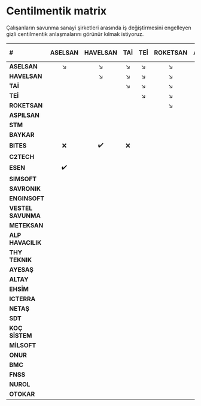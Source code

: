 # Centilmentik matrix
Çalışanların savunma sanayi şirketleri arasında iş değiştirmesini engelleyen gizli centilmentik anlaşmalarını görünür kılmak istiyoruz.

| #                  | ASELSAN           | HAVELSAN          | TAİ               | TEİ               | ROKETSAN          | ASPILSAN          | STM               | BAYKAR            | BITES             | C2TECH            | ESEN              | SIMSOFT           | SAVRONIK          | ENGINSOFT         | VESTEL SAVUNMA    | METEKSAN          | ALP HAVACILIK     | THY TEKNIK        | AYESAŞ            | ALTAY             | EHSİM             | ICTERRA           | NETAŞ             | SDT               | KOÇ SİSTEM        | MİLSOFT           | ONUR              | BMC               | FNSS              | NUROL             | OTOKAR            |
|:-----------        |:-----------------:|:-----------------:|:-----------------:|:-----------------:|:-----------------:|:-----------------:|:-----------------:|:-----------------:|:-----------------:|:-----------------:|:-----------------:|:-----------------:|:-----------------:|:-----------------:|:-----------------:|:-----------------:|:-----------------:|:-----------------:|:-----------------:|:-----------------:|:-----------------:|:-----------------:|:-----------------:|:-----------------:|:-----------------:|:-----------------:|:-----------------:|:-----------------:|:-----------------:|:-----------------:|:-----------------:|
| **ASELSAN**        |:arrow_lower_right:|:arrow_lower_right:|:arrow_lower_right:|:arrow_lower_right:|:arrow_lower_right:|:arrow_lower_right:|:arrow_lower_right:|:arrow_lower_right:|:arrow_lower_right:|:arrow_lower_right:|:arrow_lower_right:|:arrow_lower_right:|:arrow_lower_right:|:arrow_lower_right:|:arrow_lower_right:|:arrow_lower_right:|:arrow_lower_right:|:arrow_lower_right:|:arrow_lower_right:|:arrow_lower_right:|:arrow_lower_right:|:arrow_lower_right:|:arrow_lower_right:|:arrow_lower_right:|:arrow_lower_right:|:arrow_lower_right:|:arrow_lower_right:|:arrow_lower_right:|:arrow_lower_right:|:arrow_lower_right:|:arrow_lower_right:|
| **HAVELSAN**       |                   |:arrow_lower_right:|:arrow_lower_right:|:arrow_lower_right:|:arrow_lower_right:|:arrow_lower_right:|:arrow_lower_right:|:arrow_lower_right:|:arrow_lower_right:|:arrow_lower_right:|:arrow_lower_right:|:arrow_lower_right:|:arrow_lower_right:|:arrow_lower_right:|:arrow_lower_right:|:arrow_lower_right:|:arrow_lower_right:|:arrow_lower_right:|:arrow_lower_right:|:arrow_lower_right:|:arrow_lower_right:|:arrow_lower_right:|:arrow_lower_right:|:arrow_lower_right:|:arrow_lower_right:|:arrow_lower_right:|:arrow_lower_right:|:arrow_lower_right:|:arrow_lower_right:|:arrow_lower_right:|:arrow_lower_right:|
| **TAİ**            |                   |                   |:arrow_lower_right:|:arrow_lower_right:|:arrow_lower_right:|:arrow_lower_right:|:arrow_lower_right:|:arrow_lower_right:|:arrow_lower_right:|:arrow_lower_right:|:arrow_lower_right:|:arrow_lower_right:|:arrow_lower_right:|:arrow_lower_right:|:arrow_lower_right:|:arrow_lower_right:|:arrow_lower_right:|:arrow_lower_right:|:arrow_lower_right:|:arrow_lower_right:|:arrow_lower_right:|:arrow_lower_right:|:arrow_lower_right:|:arrow_lower_right:|:arrow_lower_right:|:arrow_lower_right:|:arrow_lower_right:|:arrow_lower_right:|:arrow_lower_right:|:arrow_lower_right:|:arrow_lower_right:|
| **TEİ**            |                   |                   |                   |:arrow_lower_right:|:arrow_lower_right:|:arrow_lower_right:|:arrow_lower_right:|:arrow_lower_right:|:arrow_lower_right:|:arrow_lower_right:|:arrow_lower_right:|:arrow_lower_right:|:arrow_lower_right:|:arrow_lower_right:|:arrow_lower_right:|:arrow_lower_right:|:arrow_lower_right:|:arrow_lower_right:|:arrow_lower_right:|:arrow_lower_right:|:arrow_lower_right:|:arrow_lower_right:|:arrow_lower_right:|:arrow_lower_right:|:arrow_lower_right:|:arrow_lower_right:|:arrow_lower_right:|:arrow_lower_right:|:arrow_lower_right:|:arrow_lower_right:|:arrow_lower_right:|
| **ROKETSAN**       |                   |                   |                   |                   |:arrow_lower_right:|:arrow_lower_right:|:arrow_lower_right:|:arrow_lower_right:|:arrow_lower_right:|:arrow_lower_right:|:arrow_lower_right:|:arrow_lower_right:|:arrow_lower_right:|:arrow_lower_right:|:arrow_lower_right:|:arrow_lower_right:|:arrow_lower_right:|:arrow_lower_right:|:arrow_lower_right:|:arrow_lower_right:|:arrow_lower_right:|:arrow_lower_right:|:arrow_lower_right:|:arrow_lower_right:|:arrow_lower_right:|:arrow_lower_right:|:arrow_lower_right:|:arrow_lower_right:|:arrow_lower_right:|:arrow_lower_right:|:arrow_lower_right:|
| **ASPILSAN**       |                   |                   |                   |                   |                   |:arrow_lower_right:|:arrow_lower_right:|:arrow_lower_right:|:arrow_lower_right:|:arrow_lower_right:|:arrow_lower_right:|:arrow_lower_right:|:arrow_lower_right:|:arrow_lower_right:|:arrow_lower_right:|:arrow_lower_right:|:arrow_lower_right:|:arrow_lower_right:|:arrow_lower_right:|:arrow_lower_right:|:arrow_lower_right:|:arrow_lower_right:|:arrow_lower_right:|:arrow_lower_right:|:arrow_lower_right:|:arrow_lower_right:|:arrow_lower_right:|:arrow_lower_right:|:arrow_lower_right:|:arrow_lower_right:|:arrow_lower_right:|
| **STM**            |                   |                   |                   |                   |                   |                   |:arrow_lower_right:|:arrow_lower_right:|:arrow_lower_right:|:arrow_lower_right:|:arrow_lower_right:|:arrow_lower_right:|:arrow_lower_right:|:arrow_lower_right:|:arrow_lower_right:|:arrow_lower_right:|:arrow_lower_right:|:arrow_lower_right:|:arrow_lower_right:|:arrow_lower_right:|:arrow_lower_right:|:arrow_lower_right:|:arrow_lower_right:|:arrow_lower_right:|:arrow_lower_right:|:arrow_lower_right:|:arrow_lower_right:|:arrow_lower_right:|:arrow_lower_right:|:arrow_lower_right:|:arrow_lower_right:|
| **BAYKAR**         |                   |                   |                   |                   |                   |                   |                   |:arrow_lower_right:|:arrow_lower_right:|:arrow_lower_right:|:arrow_lower_right:|:arrow_lower_right:|:arrow_lower_right:|:arrow_lower_right:|:arrow_lower_right:|:arrow_lower_right:|:arrow_lower_right:|:arrow_lower_right:|:arrow_lower_right:|:arrow_lower_right:|:arrow_lower_right:|:arrow_lower_right:|:arrow_lower_right:|:arrow_lower_right:|:arrow_lower_right:|:arrow_lower_right:|:arrow_lower_right:|:arrow_lower_right:|:arrow_lower_right:|:arrow_lower_right:|:arrow_lower_right:|
| **BITES**          |:x:                |:heavy_check_mark: |:x:                |                   |                   |:heavy_check_mark: |                   |                   |:arrow_lower_right:|:arrow_lower_right:|:arrow_lower_right:|:arrow_lower_right:|:arrow_lower_right:|:arrow_lower_right:|:arrow_lower_right:|:arrow_lower_right:|:arrow_lower_right:|:arrow_lower_right:|:arrow_lower_right:|:arrow_lower_right:|:arrow_lower_right:|:arrow_lower_right:|:arrow_lower_right:|:arrow_lower_right:|:arrow_lower_right:|:arrow_lower_right:|:arrow_lower_right:|:arrow_lower_right:|:arrow_lower_right:|:arrow_lower_right:|:arrow_lower_right:|
| **C2TECH**         |                   |                   |                   |                   |                   |                   |                   |                   |:x:                |:arrow_lower_right:|:arrow_lower_right:|:arrow_lower_right:|:arrow_lower_right:|:arrow_lower_right:|:arrow_lower_right:|:arrow_lower_right:|:arrow_lower_right:|:arrow_lower_right:|:arrow_lower_right:|:arrow_lower_right:|:arrow_lower_right:|:arrow_lower_right:|:arrow_lower_right:|:arrow_lower_right:|:arrow_lower_right:|:arrow_lower_right:|:arrow_lower_right:|:arrow_lower_right:|:arrow_lower_right:|:arrow_lower_right:|:arrow_lower_right:|
| **ESEN**           |:heavy_check_mark: |                   |                   |                   |                   |                   |                   |                   |:heavy_check_mark: |                   |:arrow_lower_right:|:arrow_lower_right:|:arrow_lower_right:|:arrow_lower_right:|:arrow_lower_right:|:arrow_lower_right:|:arrow_lower_right:|:arrow_lower_right:|:arrow_lower_right:|:arrow_lower_right:|:arrow_lower_right:|:arrow_lower_right:|:arrow_lower_right:|:arrow_lower_right:|:arrow_lower_right:|:arrow_lower_right:|:arrow_lower_right:|:arrow_lower_right:|:arrow_lower_right:|:arrow_lower_right:|:arrow_lower_right:|
| **SIMSOFT**        |                   |                   |                   |                   |                   |                   |                   |                   |                   |                   |                   |:arrow_lower_right:|:arrow_lower_right:|:arrow_lower_right:|:arrow_lower_right:|:arrow_lower_right:|:arrow_lower_right:|:arrow_lower_right:|:arrow_lower_right:|:arrow_lower_right:|:arrow_lower_right:|:arrow_lower_right:|:arrow_lower_right:|:arrow_lower_right:|:arrow_lower_right:|:arrow_lower_right:|:arrow_lower_right:|:arrow_lower_right:|:arrow_lower_right:|:arrow_lower_right:|:arrow_lower_right:|
| **SAVRONIK**       |                   |                   |                   |                   |                   |                   |                   |                   |                   |                   |                   |                   |:arrow_lower_right:|:arrow_lower_right:|:arrow_lower_right:|:arrow_lower_right:|:arrow_lower_right:|:arrow_lower_right:|:arrow_lower_right:|:arrow_lower_right:|:arrow_lower_right:|:arrow_lower_right:|:arrow_lower_right:|:arrow_lower_right:|:arrow_lower_right:|:arrow_lower_right:|:arrow_lower_right:|:arrow_lower_right:|:arrow_lower_right:|:arrow_lower_right:|:arrow_lower_right:|
| **ENGINSOFT**      |                   |                   |                   |                   |                   |                   |                   |                   |                   |                   |                   |                   |                   |:arrow_lower_right:|:arrow_lower_right:|:arrow_lower_right:|:arrow_lower_right:|:arrow_lower_right:|:arrow_lower_right:|:arrow_lower_right:|:arrow_lower_right:|:arrow_lower_right:|:arrow_lower_right:|:arrow_lower_right:|:arrow_lower_right:|:arrow_lower_right:|:arrow_lower_right:|:arrow_lower_right:|:arrow_lower_right:|:arrow_lower_right:|:arrow_lower_right:|
| **VESTEL SAVUNMA** |                   |                   |                   |                   |                   |                   |                   |                   |                   |                   |                   |                   |                   |                   |:arrow_lower_right:|:arrow_lower_right:|:arrow_lower_right:|:arrow_lower_right:|:arrow_lower_right:|:arrow_lower_right:|:arrow_lower_right:|:arrow_lower_right:|:arrow_lower_right:|:arrow_lower_right:|:arrow_lower_right:|:arrow_lower_right:|:arrow_lower_right:|:arrow_lower_right:|:arrow_lower_right:|:arrow_lower_right:|:arrow_lower_right:|
| **METEKSAN**       |                   |                   |                   |                   |                   |                   |                   |                   |                   |                   |                   |                   |                   |                   |                   |:arrow_lower_right:|:arrow_lower_right:|:arrow_lower_right:|:arrow_lower_right:|:arrow_lower_right:|:arrow_lower_right:|:arrow_lower_right:|:arrow_lower_right:|:arrow_lower_right:|:arrow_lower_right:|:arrow_lower_right:|:arrow_lower_right:|:arrow_lower_right:|:arrow_lower_right:|:arrow_lower_right:|:arrow_lower_right:|
| **ALP HAVACILIK**  |                   |                   |                   |                   |                   |                   |                   |                   |                   |                   |                   |                   |                   |                   |                   |                   |:arrow_lower_right:|:arrow_lower_right:|:arrow_lower_right:|:arrow_lower_right:|:arrow_lower_right:|:arrow_lower_right:|:arrow_lower_right:|:arrow_lower_right:|:arrow_lower_right:|:arrow_lower_right:|:arrow_lower_right:|:arrow_lower_right:|:arrow_lower_right:|:arrow_lower_right:|:arrow_lower_right:|
| **THY TEKNIK**     |                   |                   |                   |                   |                   |                   |                   |                   |                   |                   |                   |                   |                   |                   |                   |                   |                   |:arrow_lower_right:|:arrow_lower_right:|:arrow_lower_right:|:arrow_lower_right:|:arrow_lower_right:|:arrow_lower_right:|:arrow_lower_right:|:arrow_lower_right:|:arrow_lower_right:|:arrow_lower_right:|:arrow_lower_right:|:arrow_lower_right:|:arrow_lower_right:|:arrow_lower_right:|
| **AYESAŞ**         |                   |                   |                   |                   |                   |                   |                   |                   |                   |                   |                   |                   |                   |                   |                   |                   |                   |                   |:arrow_lower_right:|:arrow_lower_right:|:arrow_lower_right:|:arrow_lower_right:|:arrow_lower_right:|:arrow_lower_right:|:arrow_lower_right:|:arrow_lower_right:|:arrow_lower_right:|:arrow_lower_right:|:arrow_lower_right:|:arrow_lower_right:|:arrow_lower_right:|
| **ALTAY**          |                   |                   |                   |                   |                   |                   |                   |                   |                   |                   |                   |                   |                   |                   |                   |                   |                   |                   |                   |:arrow_lower_right:|:arrow_lower_right:|:arrow_lower_right:|:arrow_lower_right:|:arrow_lower_right:|:arrow_lower_right:|:arrow_lower_right:|:arrow_lower_right:|:arrow_lower_right:|:arrow_lower_right:|:arrow_lower_right:|:arrow_lower_right:|
| **EHSİM**          |                   |                   |                   |                   |                   |                   |                   |                   |                   |                   |                   |                   |                   |                   |                   |                   |                   |                   |                   |                   |:arrow_lower_right:|:arrow_lower_right:|:arrow_lower_right:|:arrow_lower_right:|:arrow_lower_right:|:arrow_lower_right:|:arrow_lower_right:|:arrow_lower_right:|:arrow_lower_right:|:arrow_lower_right:|:arrow_lower_right:|
| **ICTERRA**        |                   |                   |                   |                   |                   |                   |                   |                   |                   |                   |                   |                   |                   |                   |                   |                   |                   |                   |                   |                   |                   |:arrow_lower_right:|:arrow_lower_right:|:arrow_lower_right:|:arrow_lower_right:|:arrow_lower_right:|:arrow_lower_right:|:arrow_lower_right:|:arrow_lower_right:|:arrow_lower_right:|:arrow_lower_right:|
| **NETAŞ**          |                   |                   |                   |                   |                   |                   |                   |                   |                   |                   |                   |                   |                   |                   |                   |                   |                   |                   |                   |                   |                   |                   |:arrow_lower_right:|:arrow_lower_right:|:arrow_lower_right:|:arrow_lower_right:|:arrow_lower_right:|:arrow_lower_right:|:arrow_lower_right:|:arrow_lower_right:|:arrow_lower_right:|
| **SDT**            |                   |                   |                   |                   |                   |                   |                   |                   |                   |                   |                   |                   |                   |                   |                   |                   |                   |                   |                   |                   |                   |                   |                   |:arrow_lower_right:|:arrow_lower_right:|:arrow_lower_right:|:arrow_lower_right:|:arrow_lower_right:|:arrow_lower_right:|:arrow_lower_right:|:arrow_lower_right:|
| **KOÇ SİSTEM**     |                   |                   |                   |                   |                   |                   |                   |                   |                   |                   |                   |                   |                   |                   |                   |                   |                   |                   |                   |                   |                   |                   |                   |                   |:arrow_lower_right:|:arrow_lower_right:|:arrow_lower_right:|:arrow_lower_right:|:arrow_lower_right:|:arrow_lower_right:|:arrow_lower_right:|
| **MİLSOFT**        |                   |                   |                   |                   |                   |                   |                   |                   |                   |                   |                   |                   |                   |                   |                   |                   |                   |                   |                   |                   |                   |                   |                   |                   |                   |:arrow_lower_right:|:arrow_lower_right:|:arrow_lower_right:|:arrow_lower_right:|:arrow_lower_right:|:arrow_lower_right:|
| **ONUR**           |                   |                   |                   |                   |                   |                   |                   |                   |                   |                   |                   |                   |                   |                   |                   |                   |                   |                   |                   |                   |                   |                   |                   |                   |                   |                   |:arrow_lower_right:|:arrow_lower_right:|:arrow_lower_right:|:arrow_lower_right:|:arrow_lower_right:|
| **BMC**            |                   |                   |                   |                   |                   |                   |                   |                   |                   |                   |                   |                   |                   |                   |                   |                   |                   |                   |                   |                   |                   |                   |                   |                   |                   |                   |                   |:arrow_lower_right:|:arrow_lower_right:|:arrow_lower_right:|:arrow_lower_right:|
| **FNSS**           |                   |                   |                   |                   |                   |                   |                   |                   |                   |                   |                   |                   |                   |                   |                   |                   |                   |                   |                   |                   |                   |                   |                   |                   |                   |                   |                   |                   |:arrow_lower_right:|:arrow_lower_right:|:arrow_lower_right:|
| **NUROL**          |                   |                   |                   |                   |                   |                   |                   |                   |                   |                   |                   |                   |                   |                   |                   |                   |                   |                   |                   |                   |                   |                   |                   |                   |                   |                   |                   |                   |                   |:arrow_lower_right:|:arrow_lower_right:|
| **OTOKAR**         |                   |                   |                   |                   |                   |                   |                   |                   |                   |                   |                   |                   |                   |                   |                   |                   |                   |                   |                   |                   |                   |                   |                   |                   |                   |                   |                   |                   |                   |                   |:arrow_lower_right:|
